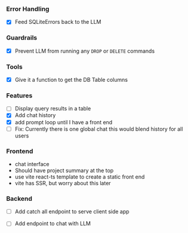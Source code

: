 ### Error Handling
- [x] Feed SQLiteErrors back to the LLM

### Guardrails
- [x] Prevent LLM from running any `DROP` or `DELETE` commands

### Tools
- [x] Give it a function to get the DB Table columns

### Features
- [ ] Display query results in a table
- [x] Add chat history
- [x] add prompt loop until I have a front end
- [ ] Fix: Currently there is one global chat this would blend history for all users 

### Frontend
- chat interface
- Should have project summary at the top
- use vite react-ts template to create a static front end
- vite has SSR, but worry about this later

### Backend
- [ ] Add catch all endpoint to serve client side app
- [ ] Add endpoint to chat with LLM
 